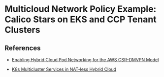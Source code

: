 # Multicloud Network Policy Example: Calico Stars on EKS and CCP Tenant Clusters

## References

- [Enabling Hybrid Cloud Pod Networking for the AWS CSR-DMVPN Model](../AWS/AWSConfig/networking/docs/network/csr-dmvpn/pod-networking.md)

- [K8s Multicluster Services in NAT-less Hybrid Cloud](../common/networking/multicluster_services.md)


